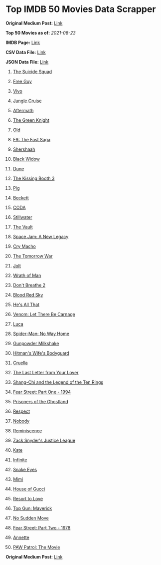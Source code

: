 # Top IMDB 50 Movies Data Scrapper

**Original Medium Post:** [Link](https://medium.com/@nishantsahoo/which-movie-should-i-watch-5c83a3c0f5b1) 

**Top 50 Movies as of:** _2021-08-23_

**IMDB Page:** [Link](http://www.imdb.com/search/title?release_date=2021,2021&title_type=feature)

**CSV Data File:** [Link](/Data/data.csv)

**JSON Data File:** [Link](/Data/data.json)

1. [The Suicide Squad](https://www.imdb.com/title/tt6334354/?ref_=adv_li_tt)

2. [Free Guy](https://www.imdb.com/title/tt6264654/?ref_=adv_li_tt)

3. [Vivo](https://www.imdb.com/title/tt6338498/?ref_=adv_li_tt)

4. [Jungle Cruise](https://www.imdb.com/title/tt0870154/?ref_=adv_li_tt)

5. [Aftermath](https://www.imdb.com/title/tt10691162/?ref_=adv_li_tt)

6. [The Green Knight](https://www.imdb.com/title/tt9243804/?ref_=adv_li_tt)

7. [Old](https://www.imdb.com/title/tt10954652/?ref_=adv_li_tt)

8. [F9: The Fast Saga](https://www.imdb.com/title/tt5433138/?ref_=adv_li_tt)

9. [Shershaah](https://www.imdb.com/title/tt10295212/?ref_=adv_li_tt)

10. [Black Widow](https://www.imdb.com/title/tt3480822/?ref_=adv_li_tt)

11. [Dune](https://www.imdb.com/title/tt1160419/?ref_=adv_li_tt)

12. [The Kissing Booth 3](https://www.imdb.com/title/tt12783454/?ref_=adv_li_tt)

13. [Pig](https://www.imdb.com/title/tt11003218/?ref_=adv_li_tt)

14. [Beckett](https://www.imdb.com/title/tt10230994/?ref_=adv_li_tt)

15. [CODA](https://www.imdb.com/title/tt10366460/?ref_=adv_li_tt)

16. [Stillwater](https://www.imdb.com/title/tt10696896/?ref_=adv_li_tt)

17. [The Vault](https://www.imdb.com/title/tt9742794/?ref_=adv_li_tt)

18. [Space Jam: A New Legacy](https://www.imdb.com/title/tt3554046/?ref_=adv_li_tt)

19. [Cry Macho](https://www.imdb.com/title/tt1924245/?ref_=adv_li_tt)

20. [The Tomorrow War](https://www.imdb.com/title/tt9777666/?ref_=adv_li_tt)

21. [Jolt](https://www.imdb.com/title/tt10228134/?ref_=adv_li_tt)

22. [Wrath of Man](https://www.imdb.com/title/tt11083552/?ref_=adv_li_tt)

23. [Don't Breathe 2](https://www.imdb.com/title/tt6246322/?ref_=adv_li_tt)

24. [Blood Red Sky](https://www.imdb.com/title/tt6402468/?ref_=adv_li_tt)

25. [He's All That](https://www.imdb.com/title/tt4590256/?ref_=adv_li_tt)

26. [Venom: Let There Be Carnage](https://www.imdb.com/title/tt7097896/?ref_=adv_li_tt)

27. [Luca](https://www.imdb.com/title/tt12801262/?ref_=adv_li_tt)

28. [Spider-Man: No Way Home](https://www.imdb.com/title/tt10872600/?ref_=adv_li_tt)

29. [Gunpowder Milkshake](https://www.imdb.com/title/tt8368408/?ref_=adv_li_tt)

30. [Hitman's Wife's Bodyguard](https://www.imdb.com/title/tt8385148/?ref_=adv_li_tt)

31. [Cruella](https://www.imdb.com/title/tt3228774/?ref_=adv_li_tt)

32. [The Last Letter from Your Lover](https://www.imdb.com/title/tt1893273/?ref_=adv_li_tt)

33. [Shang-Chi and the Legend of the Ten Rings](https://www.imdb.com/title/tt9376612/?ref_=adv_li_tt)

34. [Fear Street: Part One - 1994](https://www.imdb.com/title/tt6566576/?ref_=adv_li_tt)

35. [Prisoners of the Ghostland](https://www.imdb.com/title/tt6372694/?ref_=adv_li_tt)

36. [Respect](https://www.imdb.com/title/tt2452150/?ref_=adv_li_tt)

37. [Nobody](https://www.imdb.com/title/tt7888964/?ref_=adv_li_tt)

38. [Reminiscence](https://www.imdb.com/title/tt3272066/?ref_=adv_li_tt)

39. [Zack Snyder's Justice League](https://www.imdb.com/title/tt12361974/?ref_=adv_li_tt)

40. [Kate](https://www.imdb.com/title/tt7737528/?ref_=adv_li_tt)

41. [Infinite](https://www.imdb.com/title/tt6654210/?ref_=adv_li_tt)

42. [Snake Eyes](https://www.imdb.com/title/tt8404256/?ref_=adv_li_tt)

43. [Mimi](https://www.imdb.com/title/tt10895576/?ref_=adv_li_tt)

44. [House of Gucci](https://www.imdb.com/title/tt11214590/?ref_=adv_li_tt)

45. [Resort to Love](https://www.imdb.com/title/tt12929990/?ref_=adv_li_tt)

46. [Top Gun: Maverick](https://www.imdb.com/title/tt1745960/?ref_=adv_li_tt)

47. [No Sudden Move](https://www.imdb.com/title/tt11525644/?ref_=adv_li_tt)

48. [Fear Street: Part Two - 1978](https://www.imdb.com/title/tt9701940/?ref_=adv_li_tt)

49. [Annette](https://www.imdb.com/title/tt6217926/?ref_=adv_li_tt)

50. [PAW Patrol: The Movie](https://www.imdb.com/title/tt11832046/?ref_=adv_li_tt)

**Original Medium Post:** [Link](https://medium.com/@nishantsahoo/which-movie-should-i-watch-5c83a3c0f5b1) 
